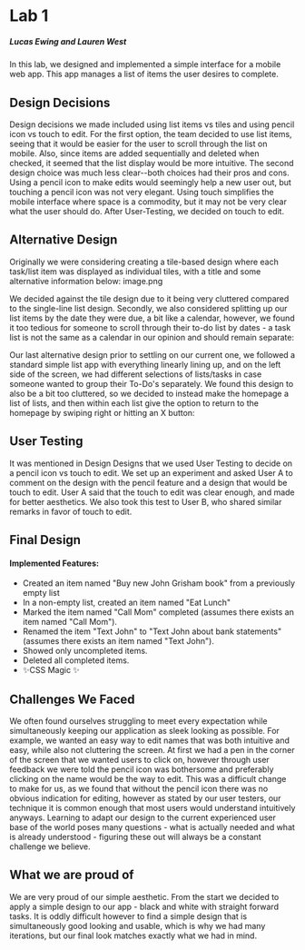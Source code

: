 # Lab 1
##### Lucas Ewing and Lauren West

In this lab, we designed and implemented a simple interface for a mobile web app. This app manages a list of items the user desires to complete. 
## Design Decisions
Design decisions we made included using list items vs tiles and using pencil icon vs touch to edit. For the first option, the team decided to use list items, seeing that it would be easier for the user to scroll through the list on mobile. Also, since items are added sequentially and deleted when checked, it seemed that the list display would be more intuitive. 
The second design choice was much less clear--both choices had their pros and cons. Using a pencil icon to make edits would seemingly help a new user out, but touching a pencil icon was not very elegant. Using touch simplifies the mobile interface where space is a commodity, but it may not be very clear what the user should do. After User-Testing, we decided on touch to edit.
## Alternative Design
Originally we were considering creating a tile-based design where each task/list item was displayed as individual tiles, with a title and some alternative information below:
image.png

We decided against the tile design due to it being very cluttered compared to the single-line list design.
Secondly, we also considered splitting up our list items by the date they were due, a bit like a calendar, however, we found it too tedious for someone to scroll through their to-do list by dates - a task list is not the same as a calendar in our opinion and should remain separate:

 Our last alternative design prior to settling on our current one, we followed a standard simple list app with everything linearly lining up, and on the left side of the screen, we had different selections of lists/tasks in case someone wanted to group their To-Do's separately. We found this design to also be a bit too cluttered, so we decided to instead make the homepage a list of lists, and then within each list give the option to return to the homepage by swiping right or hitting an X button:


## User Testing
It was mentioned in Design Designs that we used User Testing to decide on a pencil icon vs touch to edit. We set up an experiment and asked User A to comment on the design with the pencil feature and a design that would be touch to edit. User A said that the touch to edit was clear enough, and made for better aesthetics. We also took this test to User B, who shared similar remarks in favor of touch to edit.
## Final Design
#### Implemented Features:
- Created an item named "Buy new John Grisham book" from a previously empty list
- In a non-empty list, created an item named "Eat Lunch"
- Marked the item named "Call Mom" completed (assumes there exists an item named "Call Mom").
- Renamed the item "Text John" to "Text John about bank statements" (assumes there exists an item named "Text John").
- Showed only uncompleted items.
- Deleted all completed items.
- ✨CSS Magic ✨
## Challenges We Faced
We often found ourselves struggling to meet every expectation while simultaneously keeping our application as sleek looking as possible. For example, we wanted an easy way to edit names that was both intuitive and easy, while also not cluttering the screen. At first we had a pen in the corner of the screen that we wanted users to click on, however through user feedback we were told the pencil icon was bothersome and preferably clicking on the name would be the way to edit. This was a difficult change to make for us, as we found that without the pencil icon there was no obvious indication for editing, however as stated by our user testers, our technique it is common enough that most users would understand intuitively anyways. Learning to adapt our design to the current experienced user base of the world poses many questions - what is actually needed and what is already understood - figuring these out will always be a constant challenge we believe. 
## What we are proud of
We are very proud of our simple aesthetic. From the start we decided to apply a simple design to our app - black and white with straight forward tasks. It is oddly difficult however to find a simple design that is simultaneously good looking and usable, which is why we had many iterations, but our final look matches exactly what we had in mind. 
